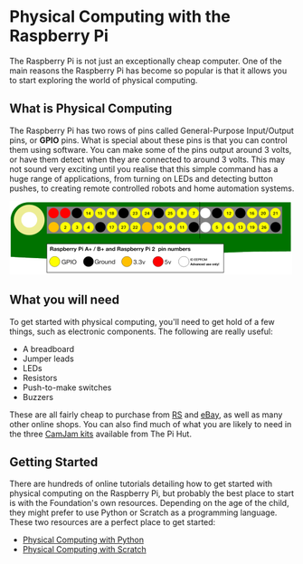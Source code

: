 # Physical Computing with the Raspberry Pi

The Raspberry Pi is not just an exceptionally cheap computer. One of the main reasons the Raspberry Pi has become so popular is that it allows you to start exploring the world of physical computing.

## What is Physical Computing

The Raspberry Pi has two rows of pins called General-Purpose Input/Output pins, or **GPIO** pins. What is special about these pins is that you can control them using software. You can make some of the pins output around 3 volts, or have them detect when they are connected to around 3 volts. This may not sound very exciting until you realise that this simple command has a huge range of applications, from turning on LEDs and detecting button pushes, to creating remote controlled robots and home automation systems.

![](images/pinout.png)

## What you will need

To get started with physical computing, you'll need to get hold of a few things, such as electronic components. The following are really useful:

- A breadboard
- Jumper leads
- LEDs
- Resistors
- Push-to-make switches
- Buzzers

These are all fairly cheap to purchase from [RS](http://uk.rs-online.com/web/) and [eBay](http://www.ebay.co.uk/bhp/electronic-components), as well as many other online shops. You can also find much of what you are likely to need in the three [CamJam kits](http://camjam.me/?page_id=618) available from The Pi Hut.

## Getting Started

There are hundreds of online tutorials detailing how to get started with physical computing on the Raspberry Pi, but probably the best place to start is with the Foundation's own resources. Depending on the age of the child, they might prefer to use Python or Scratch as a programming language. These two resources are a perfect place to get started: 

- [Physical Computing with Python](https://www.raspberrypi.org/learning/physical-computing-with-python/)
- [Physical Computing with Scratch](https://www.raspberrypi.org/learning/physical-computing-with-scratch/)



